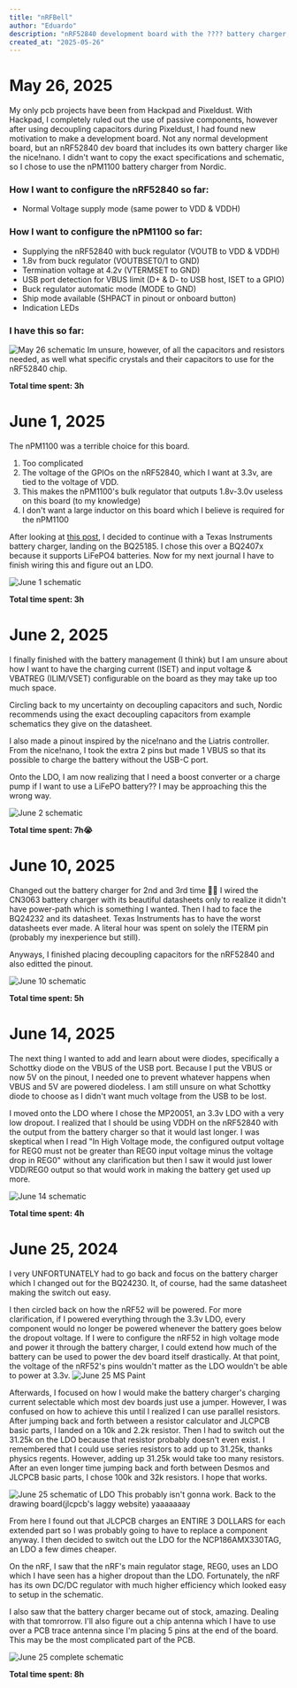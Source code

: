```yaml
---
title: "nRFBell"
author: "Eduardo"
description: "nRF52840 development board with the ???? battery charger, inspired by the nice!nano & Supermini nRF52840"
created_at: "2025-05-26"
---
```


# May 26, 2025
My only pcb projects have been from Hackpad and Pixeldust. With Hackpad, I completely ruled out the use of passive components, however after using decoupling capacitors during Pixeldust, I had found new motivation to make a development board. Not any normal development board, but an nRF52840 dev board that includes its own battery charger like the nice!nano. I didn't want to copy the exact specifications and schematic, so I chose to use the nPM1100 battery charger from Nordic.

### How I want to configure the nRF52840 so far:
- Normal Voltage supply mode (same power to VDD & VDDH)

### How I want to configure the nPM1100 so far:
- Supplying the nRF52840 with buck regulator (VOUTB to VDD & VDDH) 
- 1.8v from buck regulator (VOUTBSET0/1 to GND)
- Termination voltage at 4.2v (VTERMSET to GND)
- USB port detection for VBUS limit (D+ & D- to USB host, ISET to a GPIO)
- Buck regulator automatic mode (MODE to GND)
- Ship mode available (SHPACT in pinout or onboard button)
- Indication LEDs

### I have this so far:
![May 26 schematic](journalimages\May26.png)
Im unsure, however, of all the capacitors and resistors needed, as well what specific crystals and their capacitors to use for the nRF52840 chip.

**Total time spent: 3h**

# June 1, 2025
The nPM1100 was a terrible choice for this board.
1. Too complicated
2. The voltage of the GPIOs on the nRF52840, which I want at 3.3v, are tied to the voltage of VDD.
3. This makes the nPM1100's bulk regulator that outputs 1.8v-3.0v useless on this board (to my knowledge)
4. I don't want a large inductor on this board which I believe is required for the nPM1100

After looking at [this post](https://www.reddit.com/r/embedded/comments/1c180l2/which_is_your_favorite_battery_charging_and/), I decided to continue with a Texas Instruments battery charger, landing on the BQ25185.
I chose this over a BQ2407x because it supports LiFePO4 batteries.
Now for my next journal I have to finish wiring this and figure out an LDO.

![June 1 schematic](journalimages\June1.png)

**Total time spent: 3h**

# June 2, 2025
I finally finished with the battery management (I think) but I am unsure about how I want to have the charging current (ISET) and input voltage & VBATREG (ILIM/VSET) configurable on the board as they may take up too much space.

Circling back to my uncertainty on decoupling capacitors and such, Nordic recommends using the exact decoupling capacitors from example schematics they give on the datasheet.

I also made a pinout inspired by the nice!nano and the Liatris controller. From the nice!nano, I took the extra 2 pins but made 1 VBUS so that its possible to charge the battery without the USB-C port.

Onto the LDO, I am now realizing that I need a boost converter or a charge pump if I want to use a LiFePO battery?? I may be approaching this the wrong way.

![June 2 schematic](journalimages\June2.png)

**Total time spent: 7h😭**

# June 10, 2025
Changed out the battery charger for 2nd and 3rd time 🏴‍☠️
I wired the CN3063 battery charger with its beautiful datasheets only to realize it didn't have power-path which is something I wanted.
Then I had to face the BQ24232 and its datasheet. Texas Instruments has to have the worst datasheets ever made. A literal hour was spent on solely the ITERM pin (probably my inexperience but still).

Anyways, I finished placing decoupling capacitors for the nRF52840 and also editted the pinout.

![June 10 schematic](journalimages\June10.png)

**Total time spent: 5h**

# June 14, 2025

The next thing I wanted to add and learn about were diodes, specifically a Schottky diode on the VBUS of the USB port. Because I put the VBUS or now 5V on the pinout, I needed one to prevent whatever happens when VBUS and 5V are powered diodeless. 
I am still unsure on what Schottky diode to choose as I didn't want much voltage from the USB to be lost.

I moved onto the LDO where I chose the MP20051, an 3.3v LDO with a very low dropout. I realized that I should be using VDDH on the nRF52840 with the output from the battery charger so that it would last longer. I was skeptical when I read "In High Voltage mode, the configured output voltage for REG0 must not be greater than REG0 input voltage minus the voltage drop in REG0" without any clarification but then I saw it would just lower VDD/REG0 output so that would work in making the battery get used up more.

![June 14 schematic](journalimages\June14.png)

**Total time spent: 4h**

# June 25, 2024

I very UNFORTUNATELY had to go back and focus on the battery charger which I changed out for the BQ24230. It, of course, had the same datasheet making the switch out easy.

I then circled back on how the nRF52 will be powered. For more clarification, if I powered everything through the 3.3v LDO, every component would no longer be powered whenever the battery goes below the dropout voltage. If I were to configure the nRF52 in high voltage mode and power it through the battery charger, I could extend how much of the battery can be used to power the dev board itself drastically. At that point, the voltage of the nRF52's pins wouldn't matter as the LDO wouldn't be able to power at 3.3v.
![June 25 MS Paint](journalimages\June25MSPaint.png)

Afterwards, I focused on how I would make the battery charger's charging current selectable which most dev boards just use a jumper. However, I was confused on how to achieve this until I realized I can use parallel resistors. After jumping back and forth between a resistor calculator and JLCPCB basic parts, I landed on a 10k and 2.2k resistor. Then I had to switch out the 31.25k on the LDO because that resistor probably doesn't even exist. I remembered that I could use series resistors to add up to 31.25k, thanks physics regents. However, adding up 31.25k would take too many resistors. After an even longer time jumping back and forth between Desmos and JLCPCB basic parts, I chose 100k and 32k resistors. I hope that works.

![June 25 schematic of LDO](journalimages\June25a.png)
This probably isn't gonna work. Back to the drawing board(jlcpcb's laggy website) yaaaaaaay

From here I found out that JLCPCB charges an ENTIRE 3 DOLLARS for each extended part so I was probably going to have to replace a component anyway. I then decided to switch out the LDO for the NCP186AMX330TAG, an LDO a few dimes cheaper. 

On the nRF, I saw that the nRF's main regulator stage, REG0, uses an LDO which I have seen has a higher dropout than the LDO. Fortunately, the nRF has its own DC/DC regulator with much higher efficiency which looked easy to setup in the schematic.

I also saw that the battery charger became out of stock, amazing. Dealing with that tomrorrow. I'll also figure out a chip antenna which I have to use over a PCB trace antenna since I'm placing 5 pins at the end of the board. This may be the most complicated part of the PCB.

![June 25 complete schematic](journalimages\June25b.png)

**Total time spent: 8h**